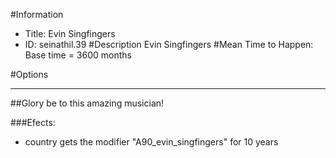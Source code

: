 #Information
 - Title: Evin Singfingers
 - ID: seinathil.39
#Description
Evin Singfingers
#Mean Time to Happen:
Base time = 3600 months

#Options

___
##Glory be to this amazing musician!

###Efects:<ul><li>country gets the modifier "A90_evin_singfingers" for 10 years</li></ul>
